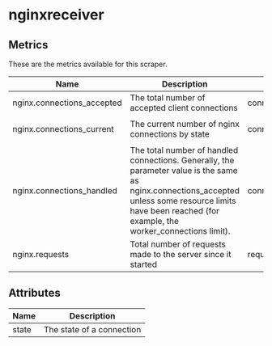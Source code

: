 [comment]: <> (Code generated by mdatagen. DO NOT EDIT.)

# nginxreceiver

## Metrics

These are the metrics available for this scraper.

| Name | Description | Unit | Type | Attributes |
| ---- | ----------- | ---- | ---- | ---------- |
| nginx.connections_accepted | The total number of accepted client connections | connections | Sum(Int) | <ul> </ul> |
| nginx.connections_current | The current number of nginx connections by state | connections | Gauge(Int) | <ul> <li>state</li> </ul> |
| nginx.connections_handled | The total number of handled connections. Generally, the parameter value is the same as nginx.connections_accepted unless some resource limits have been reached (for example, the worker_connections limit). | connections | Sum(Int) | <ul> </ul> |
| nginx.requests | Total number of requests made to the server since it started | requests | Sum(Int) | <ul> </ul> |

## Attributes

| Name | Description |
| ---- | ----------- |
| state | The state of a connection |
